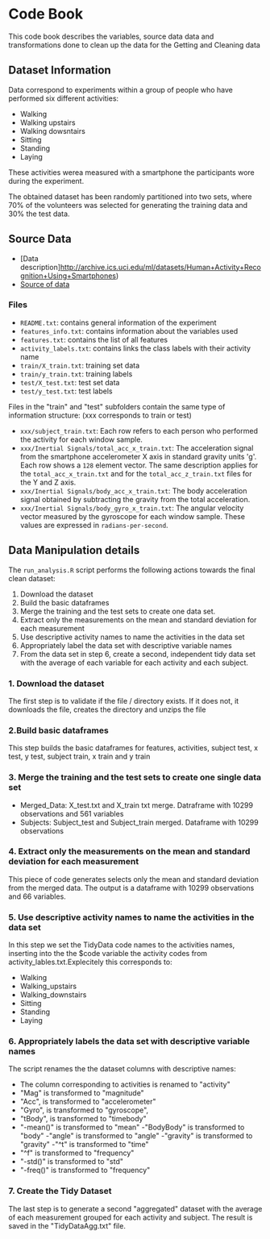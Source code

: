 # Code Book

This code book describes the variables, source data data and transformations done to clean up the data for the Getting and Cleaning data 

## Dataset Information

Data correspond to experiments within a group of people who have performed six different activities:
- Walking
- Walking upstairs
- Walking dowsntairs
- Sitting
- Standing
- Laying

These activities werea measured with a smartphone the participants wore during the experiment.

The obtained dataset has been randomly partitioned into two sets, where 70% of the volunteers was selected for 
generating the training data and 30% the test data. 

## Source Data

- [Data description]http://archive.ics.uci.edu/ml/datasets/Human+Activity+Recognition+Using+Smartphones)
- [Source of data](https://d396qusza40orc.cloudfront.net/getdata%2Fprojectfiles%2FUCI%20HAR%20Dataset.zip)

### Files

- `README.txt`: contains general information of the experiment
- `features_info.txt`: contains information about the variables used
- `features.txt`: contains the list of all features
- `activity_labels.txt`: contains links the class labels with their activity name
- `train/X_train.txt`: training set data
- `train/y_train.txt`: training labels
- `test/X_test.txt`: test set data
- `test/y_test.txt`: test labels

Files in the "train" and "test" subfolders contain the same type of information structure: (xxx corresponds to train or test)
- `xxx/subject_train.txt`: Each row refers to each person who performed the activity for each window sample. 
- `xxx/Inertial Signals/total_acc_x_train.txt`: The acceleration signal from the smartphone accelerometer X axis in standard  gravity units 'g'. 
Each row shows a `128` element vector. The same description applies for the `total_acc_x_train.txt` and for the `total_acc_z_train.txt` files for 
the Y and Z axis.
- `xxx/Inertial Signals/body_acc_x_train.txt`: The body acceleration signal obtained by subtracting the gravity from the total acceleration.
- `xxx/Inertial Signals/body_gyro_x_train.txt`: The angular velocity vector measured by the gyroscope for each window sample. 
These values are expressed in `radians-per-second`. 

## Data Manipulation details

The `run_analysis.R` script performs the following actions towards the final clean dataset:
1. Download the dataset
2. Build the basic dataframes
3. Merge the training and the test sets to create one data set.
4. Extract only the measurements on the mean and standard deviation for each measurement
5. Use descriptive activity names to name the activities in the data set
6. Appropriately label the data set with descriptive variable names
7. From the data set in step 6, create a second, independent tidy data set with the average of each variable for each activity and each subject.

### 1. Download the dataset
The first step is to validate if the file / directory exists. If it does not, it downloads the file, creates the directory and unzips the file

### 2.Build basic dataframes
This step builds the basic dataframes for features, activities, subject test, x test, y test, subject train, x train and y train

### 3.  Merge the training and the test sets to create one single data set
* Merged_Data: X_test.txt and X_train txt merge. Datraframe with 10299 observations and 561 variables
* Subjects: Subject_test and Subject_train merged. Dataframe with 10299 observations

### 4. Extract only the measurements on the mean and standard deviation for each measurement
This piece of code generates selects only the mean and standard deviation from the merged data.
The output is a dataframe with 10299 observations and 66 variables.

### 5. Use descriptive activity names to name the activities in the data set
In this step we set the TidyData code names to the activities names, inserting into the the $code variable the activity codes from
activity_lables.txt.Explecitely this corresponds to:
- Walking
- Walking_upstairs 
- Walking_downstairs
- Sitting
- Standing
- Laying

### 6. Appropriately labels the data set with descriptive variable names
The script renames the the dataset columns with descriptive names:
- The column corresponding to activities is renamed to "activity"
- "Mag" is transformed to "magnitude"
- "Acc", is transformed to "accelerometer"
- "Gyro", is transformed to "gyroscope",
- "tBody", is transformed to "timebody"
- "-mean()" is transformed to "mean"
-"BodyBody" is transformed to  "body"
-"angle" is transformed to  "angle"
-"gravity" is transformed to  "gravity"
-"^t" is transformed to  "time"
- "^f" is transformed to  "frequency"
- "-std()" is transformed to "std"
- "-freq()" is transformed to  "frequency"

### 7. Create the Tidy Dataset
The last step is to generate a second "aggregated" dataset with the average of each measurement grouped for each activity and subject.
The result is saved in the "TidyDataAgg.txt" file.
